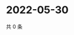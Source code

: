 # 2022-05-30

共 0 条

<!-- BEGIN WEIBO -->
<!-- 最后更新时间 Mon May 30 2022 14:20:43 GMT+0800 (China Standard Time) -->

<!-- END WEIBO -->
